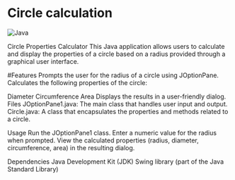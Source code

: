 # Circle calculation

![Java](https://skillicons.dev/icons?i=java)

Circle Properties Calculator
This Java application allows users to calculate and display the properties of a circle based on a radius provided through a graphical user interface.

#Features
Prompts the user for the radius of a circle using JOptionPane.
Calculates the following properties of the circle:

Diameter
Circumference
Area
Displays the results in a user-friendly dialog.
Files
JOptionPane1.java: The main class that handles user input and output.
Circle.java: A class that encapsulates the properties and methods related to a circle.

Usage
Run the JOptionPane1 class.
Enter a numeric value for the radius when prompted.
View the calculated properties (radius, diameter, circumference, area) in the resulting dialog.

Dependencies
Java Development Kit (JDK)
Swing library (part of the Java Standard Library)
